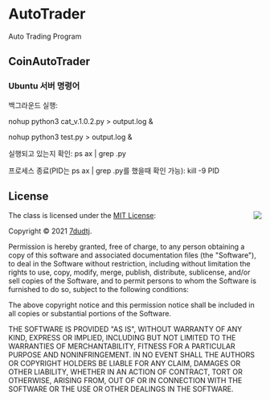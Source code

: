 # AutoTrader
Auto Trading Program

## CoinAutoTrader

### Ubuntu 서버 명령어

백그라운드 실행:
 
nohup python3 cat_v.1.0.2.py > output.log &
 
nohup python3 test.py > output.log &
 
실행되고 있는지 확인: ps ax | grep .py
 
프로세스 종료(PID는 ps ax | grep .py를 했을때 확인 가능): kill -9 PID

## License

<img align="right" src="http://opensource.org/trademarks/opensource/OSI-Approved-License-100x137.png">

The class is licensed under the [MIT License](http://opensource.org/licenses/MIT):

Copyright &copy; 2021 [7dudtj](https://github.com/7dudtj).

Permission is hereby granted, free of charge, to any person obtaining a copy of this software and associated documentation files (the "Software"), to deal in the Software without restriction, including without limitation the rights to use, copy, modify, merge, publish, distribute, sublicense, and/or sell copies of the Software, and to permit persons to whom the Software is furnished to do so, subject to the following conditions:

The above copyright notice and this permission notice shall be included in all copies or substantial portions of the Software.

THE SOFTWARE IS PROVIDED "AS IS", WITHOUT WARRANTY OF ANY KIND, EXPRESS OR IMPLIED, INCLUDING BUT NOT LIMITED TO THE WARRANTIES OF MERCHANTABILITY, FITNESS FOR A PARTICULAR PURPOSE AND NONINFRINGEMENT. IN NO EVENT SHALL THE AUTHORS OR COPYRIGHT HOLDERS BE LIABLE FOR ANY CLAIM, DAMAGES OR OTHER LIABILITY, WHETHER IN AN ACTION OF CONTRACT, TORT OR OTHERWISE, ARISING FROM, OUT OF OR IN CONNECTION WITH THE SOFTWARE OR THE USE OR OTHER DEALINGS IN THE SOFTWARE.
